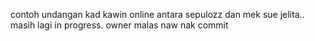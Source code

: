 contoh undangan kad kawin online antara sepulozz dan mek sue jelita.. masih lagi in progress. owner malas naw nak commit 
